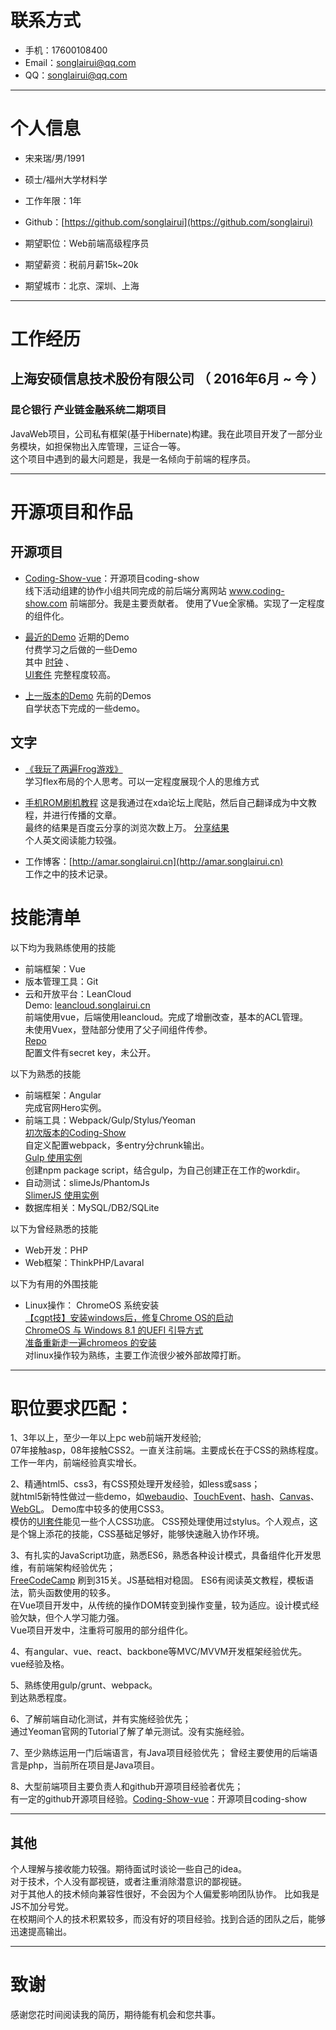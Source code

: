 # 联系方式

- 手机：17600108400 
- Email：songlairui@qq.com 
- QQ：songlairui@qq.com

---

# 个人信息

 - 宋来瑞/男/1991 
 - 硕士/福州大学材料学 
 - 工作年限：1年
 - Github：[https://github.com/songlairui](https://github.com/songlairui)

 - 期望职位：Web前端高级程序员
 - 期望薪资：税前月薪15k~20k
 - 期望城市：北京、深圳、上海

---

# 工作经历

## 上海安硕信息技术股份有限公司 （ 2016年6月 ~ 今 ）

### 昆仑银行 产业链金融系统二期项目 
JavaWeb项目，公司私有框架(基于Hibernate)构建。我在此项目开发了一部分业务模块，如担保物出入库管理，三证合一等。  
这个项目中遇到的最大问题是，我是一名倾向于前端的程序员。  

---

# 开源项目和作品

## 开源项目

 - [Coding-Show-vue](https://github.com/HackerValley/Coding-Show-vue)：开源项目coding-show    
 线下活动组建的协作小组共同完成的前后端分离网站 www.coding-show.com 前端部分。我是主要贡献者。
 使用了Vue全家桶。实现了一定程度的组件化。 

 - [最近的Demo](https://songlairui.github.io/Combo-the-road/#list) 近期的Demo  
 付费学习之后做的一些Demo  
 其中 [时钟](https://songlairui.github.io/Combo-the-road/5_clock_ani/) 、  
 [UI套件](https://songlairui.github.io/Combo-the-road/1_practise_ui/) 完整程度较高。

 - [上一版本的Demo](https://songlairui.github.io/Practices-Demos/#文件夹部署) 先前的Demos  
 自学状态下完成的一些demo。

## 文字

- [《我玩了两遍Frog游戏》](http://www.jianshu.com/p/4a9d4aea1939)  
学习flex布局的个人思考。可以一定程度展现个人的思维方式  

- [手机ROM刷机教程](https://amar.songlairui.cn/m2note-flyme-5-5-12-31/) 
这是我通过在xda论坛上爬贴，然后自己翻译成为中文教程，并进行传播的文章。  
最终的结果是百度云分享的浏览次数上万。
[分享结果](https://ooo.0o0.ooo/2017/04/25/58feb84e170ff.png)  
个人英文阅读能力较强。

- 工作博客：[http://amar.songlairui.cn](http://amar.songlairui.cn)  
工作之中的技术记录。

# 技能清单
以下均为我熟练使用的技能

- 前端框架：Vue
- 版本管理工具：Git
- 云和开放平台：LeanCloud  
Demo: [leancloud.songlairui.cn](http://leancloud.songlairui.cn)  
前端使用vue，后端使用leancloud。完成了增删改查，基本的ACL管理。  
未使用Vuex，登陆部分使用了父子间组件传参。  
[Repo](https://coding.net/u/lary/p/aryLcloud)  
配置文件有secret key，未公开。

以下为熟悉的技能

- 前端框架：Angular  
完成官网Hero实例。
- 前端工具：Webpack/Gulp/Stylus/Yeoman  
[初次版本的Coding-Show](https://github.com/HackerValley/Coding-Show-FrontEnd/tree/master/build)  
自定义配置webpack，多entry分chrunk输出。  
[Gulp 使用实例](songlairui.github.io/Combo-the-road/)  
创建npm package script，结合gulp，为自己创建正在工作的workdir。  
- 自动测试：slimeJs/PhantomJs  
[SlimerJS 使用实例](songlairui.github.io/Combo-the-road/14_auth_js/)  
- 数据库相关：MySQL/DB2/SQLite  

以下为曾经熟悉的技能

- Web开发：PHP
- Web框架：ThinkPHP/Lavaral  

以下为有用的外围技能  

- Linux操作： ChromeOS 系统安装  
[【cgpt技】安装windows后，修复Chrome OS的启动](http://tieba.baidu.com/p/3633924546?pid=65549761855&cid=0#65549761855)  
[ChromeOS 与 Windows 8.1 的UEFI 引导方式](http://tieba.baidu.com/p/3857206874?pid=70582146746&cid=0#70582146746)  
[准备重新走一遍chromeos 的安装](http://tieba.baidu.com/p/3848206643?pid=70373436712&cid=0#70373436712)  
对linux操作较为熟练，主要工作流很少被外部故障打断。  

---

# 职位要求匹配：

1、3年以上，至少一年以上pc web前端开发经验;  
07年接触asp，08年接触CSS2。一直关注前端。主要成长在于CSS的熟练程度。  
工作一年内，前端经验真实增长。

2、精通html5、css3，有CSS预处理开发经验，如less或sass；  
就html5新特性做过一些demo，如[webaudio](https://github.com/songlairui/Practices-Demos/tree/master/Exercises/webaudio)、[TouchEvent](https://github.com/songlairui/Practices-Demos/tree/master/Exercises/js/multitouch)、[hash](https://github.com/songlairui/Practices-Demos/tree/master/Exercises/js/hashchange)、[Canvas](https://github.com/songlairui/Practices-Demos/tree/master/Exercises/js/canvas-ani)、[WebGL](https://github.com/songlairui/Practices-Demos/tree/master/Exercises/webgl)。 
Demo库中较多的使用CSS3。   
模仿的[UI套件](https://songlairui.github.io/Combo-the-road/1_practise_ui/)能见一些个人CSS功底。
CSS预处理使用过stylus。个人观点，这是个锦上添花的技能，CSS基础足够好，能够快速融入协作环境。

3、有扎实的JavaScript功底，熟悉ES6，熟悉各种设计模式，具备组件化开发思维，有前端架构经验优先；  
[FreeCodeCamp](http://freecodecamp.cn) 刷到315关。JS基础相对稳固。 ES6有阅读英文教程，模板语法，箭头函数使用的较多。  
在Vue项目开发中，从传统的操作DOM转变到操作变量，较为适应。设计模式经验欠缺，但个人学习能力强。  
Vue项目开发中，注重将可服用的部分组件化。

4、有angular、vue、react、backbone等MVC/MVVM开发框架经验优先。  
vue经验及格。

5、熟练使用gulp/grunt、webpack。  
到达熟悉程度。

6、了解前端自动化测试，并有实施经验优先；  
通过Yeoman官网的Tutorial了解了单元测试。没有实施经验。

7、至少熟练运用一门后端语言，有Java项目经验优先；
曾经主要使用的后端语言是php，当前所在项目是Java项目。

8、大型前端项目主要负责人和github开源项目经验者优先；  
有一定的github开源项目经验。[Coding-Show-vue](https://github.com/HackerValley/Coding-Show-vue)：开源项目coding-show  

---

## 其他  

个人理解与接收能力较强。期待面试时谈论一些自己的idea。  
对于技术，个人没有鄙视链，或者注重消除潜意识的鄙视链。   
对于其他人的技术倾向兼容性很好，不会因为个人偏爱影响团队协作。 比如我是JS不加分号党。    
在校期间个人的技术积累较多，而没有好的项目经验。找到合适的团队之后，能够迅速提高输出。  

---

# 致谢
感谢您花时间阅读我的简历，期待能有机会和您共事。